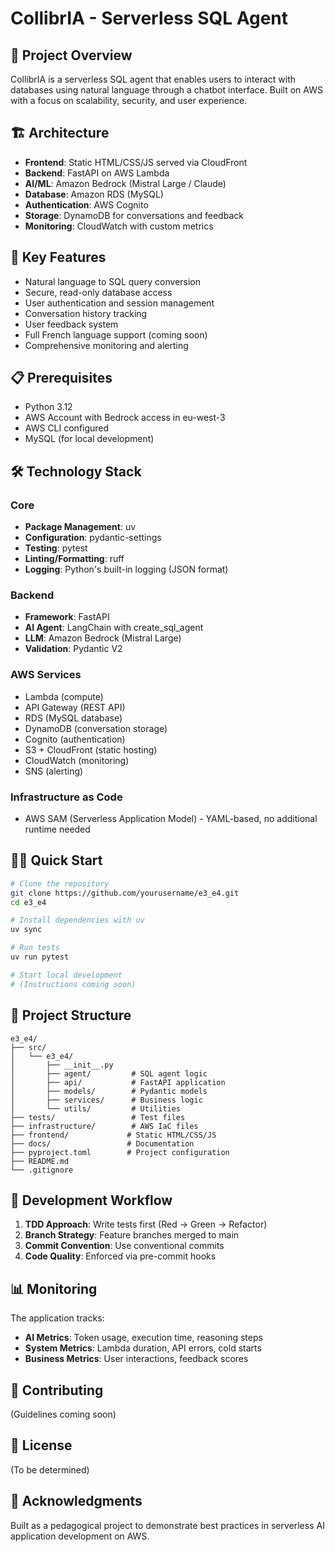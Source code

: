 # CollibrIA - Serverless SQL Agent

## 🎯 Project Overview

CollibrIA is a serverless SQL agent that enables users to interact with databases using natural language through a chatbot interface. Built on AWS with a focus on scalability, security, and user experience.

## 🏗️ Architecture

- **Frontend**: Static HTML/CSS/JS served via CloudFront
- **Backend**: FastAPI on AWS Lambda
- **AI/ML**: Amazon Bedrock (Mistral Large / Claude)
- **Database**: Amazon RDS (MySQL)
- **Authentication**: AWS Cognito
- **Storage**: DynamoDB for conversations and feedback
- **Monitoring**: CloudWatch with custom metrics

## 🚀 Key Features

- Natural language to SQL query conversion
- Secure, read-only database access
- User authentication and session management
- Conversation history tracking
- User feedback system
- Full French language support (coming soon)
- Comprehensive monitoring and alerting

## 📋 Prerequisites

- Python 3.12
- AWS Account with Bedrock access in eu-west-3
- AWS CLI configured
- MySQL (for local development)

## 🛠️ Technology Stack

### Core

- **Package Management**: uv
- **Configuration**: pydantic-settings
- **Testing**: pytest
- **Linting/Formatting**: ruff
- **Logging**: Python's built-in logging (JSON format)

### Backend

- **Framework**: FastAPI
- **AI Agent**: LangChain with create_sql_agent
- **LLM**: Amazon Bedrock (Mistral Large)
- **Validation**: Pydantic V2

### AWS Services

- Lambda (compute)
- API Gateway (REST API)
- RDS (MySQL database)
- DynamoDB (conversation storage)
- Cognito (authentication)
- S3 + CloudFront (static hosting)
- CloudWatch (monitoring)
- SNS (alerting)

### Infrastructure as Code

- AWS SAM (Serverless Application Model) - YAML-based, no additional runtime needed

## 🏃‍♂️ Quick Start

```bash
# Clone the repository
git clone https://github.com/yourusername/e3_e4.git
cd e3_e4

# Install dependencies with uv
uv sync

# Run tests
uv run pytest

# Start local development
# (Instructions coming soon)
```

## 📁 Project Structure

```
e3_e4/
├── src/
│   └── e3_e4/
│       ├── __init__.py
│       ├── agent/         # SQL agent logic
│       ├── api/           # FastAPI application
│       ├── models/        # Pydantic models
│       ├── services/      # Business logic
│       └── utils/         # Utilities
├── tests/                 # Test files
├── infrastructure/        # AWS IaC files
├── frontend/             # Static HTML/CSS/JS
├── docs/                 # Documentation
├── pyproject.toml        # Project configuration
├── README.md
└── .gitignore
```

## 🧪 Development Workflow

1. **TDD Approach**: Write tests first (Red → Green → Refactor)
2. **Branch Strategy**: Feature branches merged to main
3. **Commit Convention**: Use conventional commits
4. **Code Quality**: Enforced via pre-commit hooks

## 📊 Monitoring

The application tracks:

- **AI Metrics**: Token usage, execution time, reasoning steps
- **System Metrics**: Lambda duration, API errors, cold starts
- **Business Metrics**: User interactions, feedback scores

## 🤝 Contributing

(Guidelines coming soon)

## 📝 License

(To be determined)

## 🙏 Acknowledgments

Built as a pedagogical project to demonstrate best practices in serverless AI application development on AWS.
